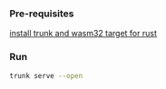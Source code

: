 ### Pre-requisites

[install trunk and wasm32 target for rust](https://yew.rs/docs/tutorial#setting-up)

### Run

```bash 
trunk serve --open
